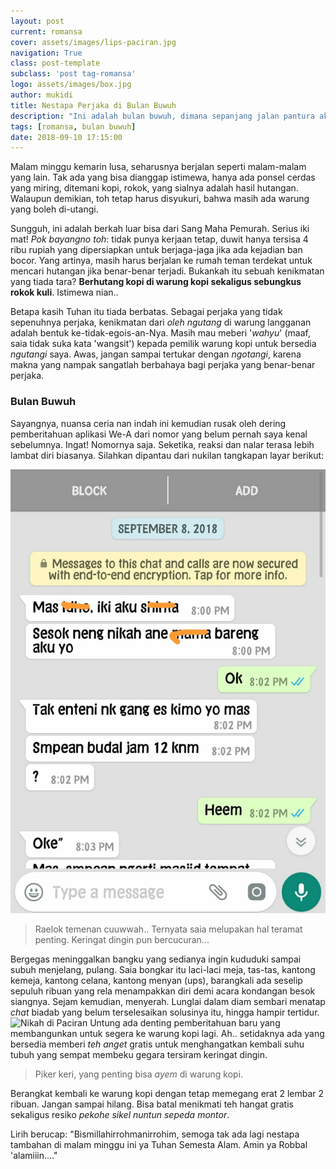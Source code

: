 ```yaml
---
layout: post
current: romansa
cover: assets/images/lips-paciran.jpg
navigation: True
class: post-template
subclass: 'post tag-romansa'
logo: assets/images/box.jpg
author: mukidi
title: Nestapa Perjaka di Bulan Buwuh
description: "Ini adalah bulan buwuh, dimana sepanjang jalan pantura akan terlihat gang yang buntu mendadak: Resepsi, derita para perjaka."
tags: [romansa, bulan buwuh]
date: 2018-09-10 17:15:00
---
```


Malam minggu kemarin lusa, seharusnya berjalan seperti malam-malam yang lain. Tak ada yang bisa dianggap istimewa, hanya ada ponsel cerdas yang miring, ditemani kopi, rokok, yang sialnya adalah hasil hutangan. Walaupun demikian, toh tetap harus disyukuri, bahwa masih ada warung yang boleh di-utangi.

Sungguh, ini adalah berkah luar bisa dari Sang Maha Pemurah. Serius iki mat! _Pok bayangno toh_: tidak punya kerjaan tetap, duwit hanya tersisa 4 ribu rupiah yang dipersiapkan untuk berjaga-jaga jika ada kejadian ban bocor. Yang artinya, masih harus berjalan ke rumah teman terdekat untuk mencari hutangan jika benar-benar terjadi. Bukankah itu sebuah kenikmatan yang tiada tara? **Berhutang kopi di warung kopi sekaligus sebungkus rokok kuli**. Istimewa nian..

Betapa kasih Tuhan itu tiada berbatas. Sebagai perjaka yang tidak sepenuhnya perjaka, kenikmatan dari _oleh ngutang_ di warung langganan adalah bentuk ke-tidak-egois-an-Nya. Masih mau meberi '_wahyu_' (maaf, saia tidak suka kata 'wangsit') kepada pemilik warung kopi untuk bersedia _ngutangi_ saya. Awas, jangan sampai tertukar dengan _ngotangi_, karena makna yang nampak sangatlah berbahaya bagi perjaka yang benar-benar perjaka.

### Bulan Buwuh

Sayangnya, nuansa ceria nan indah ini kemudian rusak oleh dering pemberitahuan aplikasi We-A dari nomor yang belum pernah saya kenal sebelumnya. Ingat! Nomornya saja. Seketika, reaksi dan nalar terasa lebih lambat diri biasanya. Silahkan dipantau dari nukilan tangkapan layar berikut:

![Chat WA Biadab](/assets/images/chat-wa-biadab.jpg)

> Raelok temenan cuuwwah.. Ternyata saia melupakan hal teramat penting. Keringat dingin pun bercucuran...

Bergegas meninggalkan bangku yang sedianya ingin kududuki sampai subuh menjelang, pulang. Saia bongkar itu laci-laci meja, tas-tas, kantong kemeja, kantong celana, kantong menyan (ups), barangkali ada seselip sepuluh ribuan yang rela menampakkan diri demi acara kondangan besok siangnya. Sejam kemudian, menyerah. Lunglai dalam diam sembari menatap _chat_ biadab yang belum terselesaikan solusinya itu, hingga hampir tertidur.
![Nikah di Paciran](https://i0.wp.com/kapankamunikah.com/wp-content/uploads/2016/08/img_6286.jpg)
Untung ada denting pemberitahuan baru yang membangunkan untuk segera ke warung kopi lagi. Ah.. setidaknya ada yang bersedia memberi _teh anget_ gratis untuk menghangatkan kembali suhu tubuh yang sempat membeku gegara tersiram keringat dingin.

> Piker keri, yang penting bisa _ayem_ di warung kopi.

Berangkat kembali ke warung kopi dengan tetap memegang erat 2 lembar 2 ribuan. Jangan sampai hilang. Bisa batal menikmati teh hangat gratis sekaligus resiko _pekohe sikel nuntun sepeda montor_.

Lirih berucap: "Bismillahirrohmanirrohim, semoga tak ada lagi nestapa tambahan di malam minggu ini ya Tuhan Semesta Alam. Amin ya Robbal 'alamiiin...."
